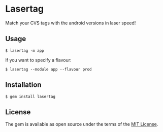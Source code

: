 # Lasertag

Match your CVS tags with the android versions in laser speed!


## Usage

    $ lasertag -m app

If you want to specify a flavour:

    $ lasertag --module app --flavour prod


## Installation

    $ gem install lasertag


## License

The gem is available as open source under the terms of the [MIT License](http://opensource.org/licenses/MIT).

